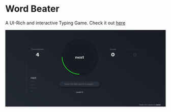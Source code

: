 # Word Beater
A UI-Rich and interactive Typing Game.
Check it out [here](https://shravanikkumbhare.github.io/word-beater)

![Screenshot](https://github.com/shravanikkumbhare/word-beater/blob/master/ui.png)
